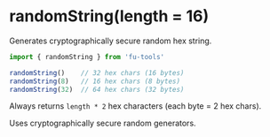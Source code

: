 # randomString(length = 16)

Generates cryptographically secure random hex string.

```javascript
import { randomString } from 'fu-tools'

randomString()    // 32 hex chars (16 bytes)
randomString(8)   // 16 hex chars (8 bytes) 
randomString(32)  // 64 hex chars (32 bytes)
```

Always returns `length * 2` hex characters (each byte = 2 hex chars).

Uses cryptographically secure random generators.